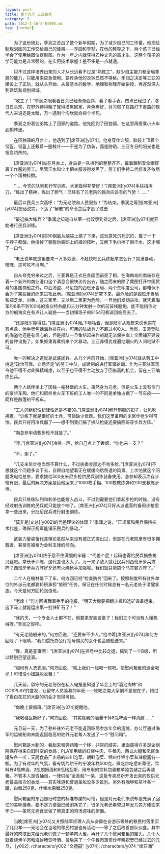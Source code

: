 ```yaml
---
layout: post
title: 第十九节 三亚民兵
category: 5
path: 2012-1-16-5-01900.md
tag: [normal]
---
```


　　为了这份规划，季润之苦战了整个新年假期，为了减少自己的工作量，他把绘制规划图的工作交给自己的徒弟——季园和季墅，在他的教导之下，两个孩子已经学会了使用绘图仪器制图。作为一年之内就获得乙种文凭的高才生，这两个孩子的学习能力是非常强的，在实用技术掌握上差不多是一点就通。

　　只不过这样培养出来的人才从长远看不过是“熟练工”，缺少自主能力和全局掌握的能力，只能用来应急使用。要传承他的衣钵显然不够格。季润之决定等三亚的建设上了正轨，就从头开始，从最基本的数学、地理和物理开始讲授，再逐渐深入到建筑和规划领域。

　　“收工了！”季润之眼看着日头已经渐渐西斜，看了看手表，四点已经过了，冬日日头短，在野外待得晚了就得摸黑回家，月色再好，对习惯了在路灯下走路的现代人来说还是太暗，万一遇到个沟坎就会摔个半死。

　　季润之带着徒弟踏上了回家的道路。他先回到了田独镇，在这里再搭乘小火车到榆林堡。

　　在田独镇的月台上，他遇到了[席亚洲][y074]。他身穿作训服，脑袋上顶着个钢盔，钢盔上还戴着一圈枝叶——不是为了伪装，而是防晒，三亚冬日的阳光也是相当灼热的。

　　[席亚洲][y074]站在月台上，身后是一队排列的整整齐齐，戴着藤制安全帽穿着工作服的劳工。尽管汗水和尘土把衣服浸得发黑了，劳工们手持二代标准矛依然一个个精神抖擞。

　　“……今天的队列和行军训练，大家做得非常好！”[席亚洲][y074]手扶指挥刀，“练出了精神，练出了胆气！已经有了元老院的民兵应该有的气势！……”

　　最后以民兵三次高呼：“为元老院和人民服务！”为结束。季润之等到[席亚洲][y074]把话说完，下达了“解散”的命令之后才走了过去

　　“最近搞大练兵？”季润之知道自从第一批奴隶到货之后，[席亚洲][y074]就开始进行民兵训练。

　　[席亚洲][y074]把80钢盔从脑袋上摘了下来，这玩意死沉死沉的，戴了一下午脖子都酸。他撸掉了钢盔伪装网上的挂的枝叶，又解下毛巾擦了擦汗水，这才喘了一口气。

　　“老王说年底这里要来一万多奴隶，不赶快吧民兵练起来怎么行？奴隶暴动，嘿嘿，这可吃不消啊。”

　　自从夸克穷来过之后，三亚算是正式在各国面前亮了相。在海南岛的南端存在着一个新兴的商业港口这个消息会很快流传出去，随之而来的除了冀图打开中国贸易的各国商船之外，中西海盗、马尼拉的西班牙当局、两个东印度公司，都难保不会为了某些目的而来进攻此地。[席亚洲][y074]研究下来，最危险的是西班牙当局和郑芝龙、刘香，这三家里，又以后二家更为危险。一旦他们发动进攻。就凭着海军的6条不到100吨的渔业特务艇和三分钟发射一次的前装线膛炮，能不能挡住对方的船海实在有点让人疑惑——当初镇场子的8154可都调回临高去了。

　　“还是陆军靠得住。”[席亚洲][y074]私下嘀咕着，但是陆军从规模来说也实在有点悬，他手里包括海兵排在内，可用的陆战兵力不超过400人。当然，击溃登陆的海盗他还是有信心的，但是部队一旦集结起来作战就无法保护岸上全面铺开建设的各种设施了。如果奴隶再乘机来个大暴动，三亚非得变成遍地烟火的人间地狱不可。

　　唯一的解决之道就是武装民兵。从几个月前开始，[席亚洲][y074]就从劳工中挑选“政治可靠、立场坚定”的劳工中队，成建制的进行军事轮训。作为三亚驻军司令他不得不对此殚精竭虑，以至于也不得不主动放弃了回临高的机会，留在三亚编练民兵。

　　两个人结伴坐上了田独－榆林堡的火车，虽然身为元老，但是火车上没有专门的豪华车厢，他们和同样坐火车下班的工人唯一的不同是单独占据了一节车皮——同样是敞篷的平板车。

　　“工人的组织性纪律性还是不错的。”[席亚洲][y074]解开制服的扣子，让风吹拂着，“训练下就是很好的士兵，可惜缺少武器。我们这里备用的米尼步枪少得可怜。民兵只好用冷兵器了——想不到我们搞了排队枪毙还要搞西班牙步兵方阵。”

　　“向总参申请些步枪不就是了。”

　　“哼，”[席亚洲][y074]冷笑一声，给自己点上了香烟，“你也来一支？”

　　“不，谢了。”

　　“几支米尼步枪当然不算什么，不过执委会那边不肯多给，”[席亚洲][y074]不想就这个问题多谈下去，自顾自地望着正在缓缓向后倒退的风景。上次他就这个问题发电给总参，要求拨给500支米尼步枪供民兵训练装备使用。总参却表示库存步枪有限，最后的解决方案是给他运来了1000枚手榴、100枚教练弹和200支教练步枪。

　　民兵只练练队列和刺杀也能投入战斗，不过到需要他们拿起步枪的时候，没有经过射击训练的民兵就只能放个响了。[席亚洲][y074]只好从派遣营的备用步枪里拿一些出来，分批给民兵进行射击训练。

　　“莫非是[文总][y002]的代差理论的体现？”季润之说，“正规军和民兵保持技术代差，确保正规军能镇压民兵的暴动。”

　　武装力量装备代差理论虽然从来没有被正式提出过，但是在元老院里有很多拥戴者，甚至有被奉为金科玉律的倾向。

　　[席亚洲][y074]终于忍不住满腹的牢骚：“代差个屁！起码也得给民兵搞些褐贝丝吧。拿长矛训练，这代差也太大了。万一来了敌人就让民兵列西班牙步兵方阵？西班牙步兵方阵好歹还有火绳枪手加强呢。我们就只能搞个马其顿方阵了。”

　　二个人在榆林堡下了车，何方回已经“检查防务”回来了。按照制度所有驻外单位的外派元老都要轮班承担“值班”任务。保证在任何时候总有一名元老处于清醒状态。今天是何方回轮到值班。

　　“老席！”何方回挥舞着手里的电报，“明天大鲸要把翻斗机和选矿设备运来，这下马上就能运出第一批铁矿石了！”

　　“我的天，一个专业人士都不在，倒要来安装设备了！我们三个可没有人懂机械呀。”季润之惊呼。

　　“有元老随船来的。”何方回说，“还要来不少人。”他冲着[席亚洲][y074]和何方回眨了下眼睛，“我们委托办公厅摇号购买的女仆也会随船送来。”

　　“靠，真是喜事啊！”[席亚洲][y074]在摇号中比较走运，摇到了一个B级，所以特别巴望这事。

　　“起码有人洗衣服。”何方回说，“晚上我们一起喝一顿吧。把慰问箱里的酒全喝光！可惜没小妞跳脱衣舞！”

　　几天前，留守的元老纷纷在私人电报里知道了年会上的“酒池肉林”和COSPLAY的盛况，让留守人员羡慕的半死——吃喝之类大家倒不是很在乎，错过了看白花花的大腿的机会才觉得可惜。

　　“你晚上要值班。”[席亚洲][y074]提醒他。

　　“我喝格瓦斯好了。”何方回说，“其实就我的酒量干掉8瓶啤酒一样清醒……”

　　元旦前一天，为了弥补驻外元老不能返回临高参加年会的遗憾，办公厅通过海军的运输船向未能返回临高的驻外元老每人发送了一个“慰问箱”。

　　慰问箱是木制的，看起来和弹药箱一个样，非常的结实。里面装得许多是企划院保存得来自旧时空的食品：PLA军用版的红烧牛肉、午餐肉、西式火腿和凤尾鱼罐头各一听；天厨食品厂出品的四川泡菜、朝鲜泡菜、锦州什锦小菜和辣椒酱各一瓶。为了有过年的气氛，备有切片烘干的宁波年糕500克，煮吃炒吃悉听尊便。饮料有4瓶啤酒、2瓶朗姆酒和6瓶格瓦斯，用专用的饮料包装箱单独包装之后再装箱。不管本人是否抽烟，一律供给“金圣船”一条，这是专卖局新开发出来的仅供元老最高档次的香烟——其实味道和普通圣船没多少区别。另外有咖啡和茶叶各一罐，白糖250克，什锦水果糖250克。

　　慰问箱里的东西照旧时空的标准寒酸的可怜，但是对元老们来说却是充满了回忆的美味佳肴。要不是方便面已经消耗完了，很多元老还希望过年发几包方便面来怀旧——虽然元老食堂做了用真正的鸡汤调味的伊面。

　　当晚[席亚洲][y074]又关照陆军经理人员从安置在安游乐等处的移民村落里买了几只羊——天地会在当地的移民村里也有活动——宰了之后改善部队伙食。其中最好的肉取出来给元老们做了一顿羊肉大餐，再开了几个慰问箱里的罐头，几个人就着烧烤羊肉和海鲜畅饮啤酒。最后来了一个午餐肉菠菜炒年糕祝贺已经过去的元旦，
[y002]: /characters/y002 "文德嗣"
[y074]: /characters/y074 "席亚洲"
